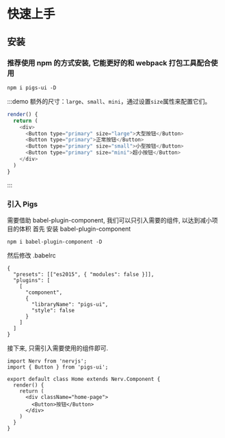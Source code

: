 

# 快速上手

## 安装

### 推荐使用 npm 的方式安装, 它能更好的和 webpack 打包工具配合使用

```
npm i pigs-ui -D
```

:::demo 额外的尺寸：`large`、`small`、`mini`，通过设置`size`属性来配置它们。

```js
render() {
  return (
    <div>
      <Button type="primary" size="large">大型按钮</Button>
      <Button type="primary">正常按钮</Button>
      <Button type="primary" size="small">小型按钮</Button>
      <Button type="primary" size="mini">超小按钮</Button>
    </div>
  )
}
```
:::


### 引入 Pigs

需要借助 babel-plugin-component, 我们可以只引入需要的组件, 以达到减小项目的体积
首先 安装 babel-plugin-component

```
npm i babel-plugin-component -D
```

然后修改 .babelrc
```
{
  "presets": [["es2015", { "modules": false }]],
  "plugins": [
    [
      "component",
      {
        "libraryName": "pigs-ui",
        "style": false
      }
    ]
  ]
}
```


接下来, 只需引入需要使用的组件即可.
```
import Nerv from 'nervjs';
import { Button } from 'pigs-ui';

export default class Home extends Nerv.Component {
  render() {
    return (
      <div className="home-page">
        <Button>按钮</Button>
      </div>
    )
  }
}
```